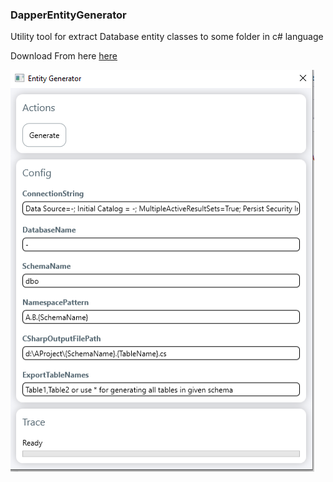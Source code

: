 ### DapperEntityGenerator

Utility tool for extract Database entity classes to some folder in c# language

Download From here [here](DownloadApplicationFromHere/DapperEntityGenerator.exe?raw=true)

![Screenshot](DapperEntityGenerator.Screenshot.png)
